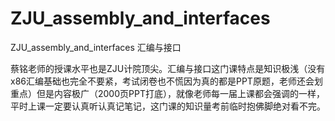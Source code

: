 # ZJU_assembly_and_interfaces
ZJU_assembly_and_interfaces 汇编与接口



蔡铭老师的授课水平也是ZJU计院顶尖。汇编与接口这门课特点是知识极浅（没有x86汇编基础也完全不要紧，考试闭卷也不慌因为真的都是PPT原题，老师还会划重点）但是内容极广（2000页PPT打底），就像老师每一届上课都会强调的一样，平时上课一定要认真听认真记笔记，这门课的知识量考前临时抱佛脚绝对看不完。
